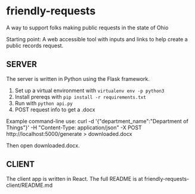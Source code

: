 # friendly-requests

A way to support folks making public requests in the state of Ohio

Starting point:
A web accessible tool with inputs and links to help create a public records request.

## SERVER

The server is written in Python using the Flask framework.

1. Set up a virtual environment with `virtualenv env -p python3`
2. Install prereqs with `pip install -r requirements.txt`
3. Run with `python api.py`
4. POST request info to get a .docx 

Example command-line use:
curl -d '{"department_name":"Department of Things"}' -H "Content-Type: application/json" -X POST http://localhost:5000/generate > downloaded.docx

Then open downloaded.docx.

## CLIENT

The client app is written in React. The full README is at friendly-requests-client/README.md
